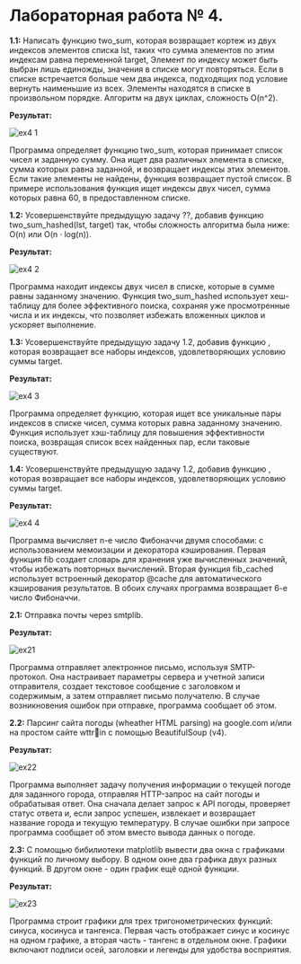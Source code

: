 # Лабораторная работа № 4.
**1.1:** Написать функцию two_sum, которая возвращает кортеж из двух индексов элементов списка lst, таких что сумма элементов по этим индексам равна переменной target, Элемент по индексу может быть
выбран лишь единожды, значения в списке могут повторяться. Если в
списке встречается больше чем два индекса, подходящих под условие
вернуть наименьшие из всех. Элементы находятся в списке в произвольном порядке. Алгоритм на двух циклах, сложность O(n^2).

**Результат:**

![ex4 1](https://github.com/user-attachments/assets/15831778-95fd-4e43-9727-3f0b90e870cc)

Программа определяет функцию two_sum, которая принимает список чисел и заданную сумму. Она ищет два различных элемента в списке, сумма которых равна заданной, и возвращает индексы этих элементов. Если такие элементы не найдены, функция возвращает пустой список. В примере использования функция ищет индексы двух чисел, сумма которых равна 60, в предоставленном списке.


**1.2:** Усовершенствуйте предыдущую задачу ??, добавив функцию two_sum_hashed(lst, target) так, чтобы сложность алгоритма была ниже: O(n) или O(n · log(n)).

**Результат:**


![ex4 2](https://github.com/user-attachments/assets/aa5d1741-d719-4f6c-9e86-fd6ef6890ca3)

Программа находит индексы двух чисел в списке, которые в сумме равны заданному значению. Функция two_sum_hashed использует хеш-таблицу для более эффективного поиска, сохраняя уже просмотренные числа и их индексы, что позволяет избежать вложенных циклов и ускоряет выполнение.


**1.3:** Усовершенствуйте предыдущую задачу 1.2, добавив функцию , которая возвращает все наборы индексов, удовлетворяющих условию
суммы target.

**Результат:**


![ex4 3](https://github.com/user-attachments/assets/f7ccdeb3-e117-4e44-aab2-3618665fb7ee)

Программа определяет функцию, которая ищет все уникальные пары индексов в списке чисел, сумма которых равна заданному значению. Функция использует хэш-таблицу для повышения эффективности поиска, возвращая список всех найденных пар, если таковые существуют.


**1.4:** Усовершенствуйте предыдущую задачу 1.2, добавив функцию , которая возвращает все наборы индексов, удовлетворяющих условию
суммы target.

**Результат:**


![ex4 4](https://github.com/user-attachments/assets/cd154931-aaea-4e2c-87cf-d6bacdd7ba51)

Программа вычисляет n-е число Фибоначчи двумя способами: с использованием мемоизации и декоратора кэширования. Первая функция fib создает словарь для хранения уже вычисленных значений, чтобы избежать повторных вычислений. Вторая функция fib_cached использует встроенный декоратор @cache для автоматического кэширования результатов. В обоих случаях программа возвращает 6-е число Фибоначчи.


**2.1:** Отправка почты через smtplib.

**Результат:**


![ex21](https://github.com/user-attachments/assets/5cbfb729-2df0-4ede-a92a-3c5457ac8c93)

Программа отправляет электронное письмо, используя SMTP-протокол. Она настраивает параметры сервера и учетной записи отправителя, создает текстовое сообщение с заголовком и содержимым, а затем отправляет письмо получателю. В случае возникновения ошибок при отправке, программа сообщает об этом.


**2.2:** Парсинг сайта погоды (wheather HTML parsing) на google.com и/или на простом сайте wttrin с помощью BeautifulSoup (v4).

**Результат:**


![ex22](https://github.com/user-attachments/assets/4e9abb35-3b9f-47cd-9e44-559d13ba250e)

Программа выполняет задачу получения информации о текущей погоде для заданного города, отправляя HTTP-запрос на сайт погоды и обрабатывая ответ. Она сначала делает запрос к API погоды, проверяет статус ответа и, если запрос успешен, извлекает и возвращает название города и текущую температуру. В случае ошибки при запросе программа сообщает об этом вместо вывода данных о погоде.


**2.3:** С помощью бибилиотеки matplotlib вывести два окна с графиками
функций по личному выбору. В одном окне два графика двух разных
функций. В другом окне - один график ещё одной функции.

**Результат:**


![ex23](https://github.com/user-attachments/assets/96823f21-0234-4111-a267-e9a3832c960a)

Программа строит графики для трех тригонометрических функций: синуса, косинуса и тангенса. Первая часть отображает синус и косинус на одном графике, а вторая часть - тангенс в отдельном окне. Графики включают подписи осей, заголовки и легенды для удобства восприятия.

